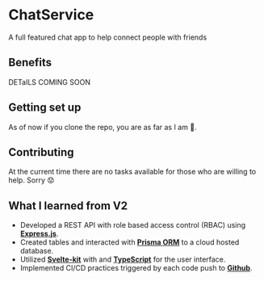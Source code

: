 # ChatService
A full featured chat app to help connect people with friends

## Benefits
DETaILS COMING SOON


## Getting set up
As of now if you clone the repo, you are as far as I am 🙂.


## Contributing
At the current time there are no tasks available for those who are willing to help. Sorry 😟


## What I learned from V2
-	Developed a REST API with role based access control (RBAC) using **[Express.js](https://expressjs.com/)**.
-	Created tables and interacted with **[Prisma ORM](https://prisma.io/)** to a cloud hosted database.
-	Utilized **[Svelte-kit](https://kit.svelte.dev/)** with and **[TypeScript](https://www.typescriptlang.org/)** for the user interface.
-	Implemented CI/CD practices triggered by each code push to **[Github](https://github.com/)**.